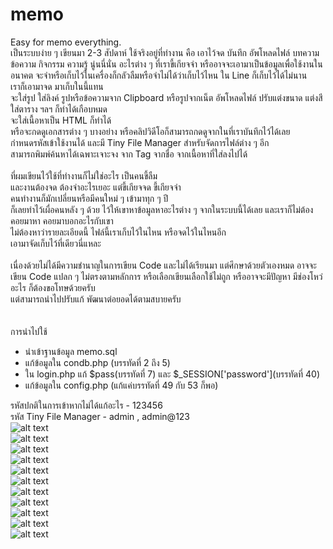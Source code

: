 # memo
Easy for memo everything.
<br>
เป็นระบบง่าย ๆ เขียนมา 2-3 สัปดาห์ ใช้จริงอยู่ที่ทำงาน
คือ เอาไว้จด บันทึก อัพโหลดไฟล์ บทความ ข้อความ กิจกรรม ความรู้ นู่นนี่นั่น อะไรต่าง ๆ ที่เราขี้เกียจจำ หรืออาจจะเอามาเป็นข้อมูลเพื่อใช้งานในอนาคต จะจำหรือเก็บไว้ในเครื่องก็กลัวลืมหรือจำไม่ได้ว่าเก็บไว้ไหน ใน Line ก็เก็บไว้ได้ไม่นาน<br>
เราก็เอามาจด มาเก็บในนี้แทน
<br>
จะใส่รูป ใส่ลิงค์ รูปหรือข้อความจาก Clipboard หรือรูปจากเน็ต อัพโหลดไฟล์ ปรับแต่งขนาด แต่งสี ใส่ตาราง ฯลฯ ก็ทำได้เกือบหมด<br>
จะใส่เนื้อหาเป็น HTML ก็ทำได้<br>
หรือจะกดดูเอกสารต่าง ๆ บางอย่าง หรือคลิปวิดีโอก็สามารถกดดูจากในที่เราบันทึกไว้ได้เลย<br>
กำหนดรหัสเข้าใช้งานได้ และมี Tiny File Manager สำหรับจัดการไฟล์ต่าง ๆ อีก<br>
สามารถพิมพ์ค้นหาได้เฉพาะเจาะจง จาก Tag จากชื่อ จากเนื้อหาที่ใส่ลงไปได้<br>
<br>
ที่ผมเขียนไว้ใช้ที่ทำงานก็ไม่ใช่อะไร เป็นคนขี้ลืม<br>
และงานต้องจด ต้องจำอะไรเยอะ แต่ขี้เกียจจด ขี้เกียจจำ<br>
คนทำงานก็มักเปลี่ยนหรือมีคนใหม่ ๆ เข้ามาทุก ๆ ปี<br>
ก็เลยทำไว้เผื่อคนหลัง ๆ ด้วย ไว้ให้เขาหาข้อมูลหาอะไรต่าง ๆ จากในระบบนี้ได้เลย และเราก็ไม่ต้องคอยมาหา คอยมาบอกอะไรกับเขา<br>
ไม่ต้องหาว่ารายละเอียดนี้ ไฟล์นี้เราเก็บไว้ในไหน หรือจดไว้ในไหนอีก<br>
เอามาจัดเก็บไว้ที่เดียวนี่แหละ<br>
<br>
เนื่องด้วยไม่ได้มีความชำนาญในการเขียน Code และไม่ได้เรียนมา แต่ศึกษาด้วยตัวเองหมด อาจจะเขียน Code แปลก ๆ ไม่ตรงตามหลักการ หรือเลือกเขียนเลือกใช้ไม่ถูก หรืออาจจะมีปัญหา มีช่องโหว่อะไร ก็ต้องขอโทษด้วยครับ<br>
แต่สามารถนำไปปรับแก้ พัฒนาต่อยอดได้ตามสบายครับ<br>
<br>
<br>
การนำไปใช้
- นำเข้าฐานข้อมูล memo.sql
- แก้ข้อมูลใน condb.php (บรรทัดที่ 2 ถึง 5)
- ใน login.php แก้ $pass(บรรทัดที่ 7) และ $_SESSION['password'](บรรทัดที่ 40)
- แก้ข้อมูลใน config.php (แก้แค่บรรทัดที่ 49 กับ 53 ก็พอ)

รหัสปกติในการเข้าหากไม่ได้แก้อะไร - 123456
<br>
รหัส Tiny File Manager - admin , admin@123
<br>
![alt text](https://catgg.net/github/media/memo/memo1.jpg)<br>
![alt text](https://catgg.net/github/media/memo/memo2.jpg)<br>
![alt text](https://catgg.net/github/media/memo/memo3.jpg)<br>
![alt text](https://catgg.net/github/media/memo/memo4.jpg)<br>
![alt text](https://catgg.net/github/media/memo/memo5.jpg)<br>
![alt text](https://catgg.net/github/media/memo/memo6.jpg)<br>
![alt text](https://catgg.net/github/media/memo/memo7.jpg)<br>
![alt text](https://catgg.net/github/memo/memo8.jpg)<br>
![alt text](https://catgg.net/github/media/memo/memo9.jpg)<br>
![alt text](https://catgg.net/github/media/memo/memo10.jpg)<br>
![alt text](https://catgg.net/github/media/memo/memo11.jpg)
